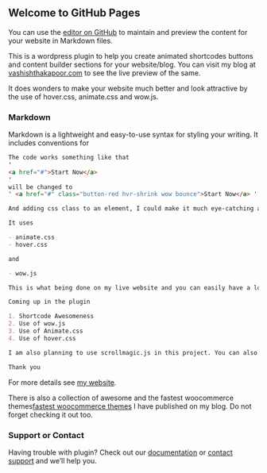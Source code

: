 ## Welcome to GitHub Pages

You can use the [editor on GitHub](https://github.com/vashishthakapoor/animated-shortcodes/edit/master/index.md) to maintain and preview the content for your website in Markdown files.

This is a wordpress plugin to help you create animated shortcodes buttons and content builder sections for your website/blog. You can visit my blog at [vashishthakapoor.com](https://vashishthakapoor.com) to see the live preview of the same. 

It does wonders to make your website much better and look attractive by the use of hover.css, animate.css and wow.js.

### Markdown

Markdown is a lightweight and easy-to-use syntax for styling your writing. It includes conventions for

```markdown
The code works something like that
'
<a href="#">Start Now</a>
'
will be changed to 
' <a href="#" class="button-red hvr-shrink wow bounce">Start Now</a> '

And adding css class to an element, I could make it much eye-catching and beautiful. Specially for WordPress.

It uses

- animate.css
- hover.css

and 

- wow.js

This is what being done on my live website and you can easily have a look at it.

Coming up in the plugin

1. Shortcode Awesomeness
2. Use of wow.js
3. Use of Animate.css
4. Use of hover.css

I am also planning to use scrollmagic.js in this project. You can also contribute to this project. 

Thank you
```

For more details see [my website](https://vashishthakapoor.com/animated-shortcodes/).

There is also a collection of awesome and the fastest woocommerce themes[fastest woocommerce themes](https://vashishthakapoor.com/fastest-ecommerce-wordpress-themes/) I have published on my blog. Do not forget checking it out too.

### Support or Contact

Having trouble with plugin? Check out our [documentation](https://vashishthakapoor.com/) or [contact support](https://github.com/contact) and we’ll help you.
